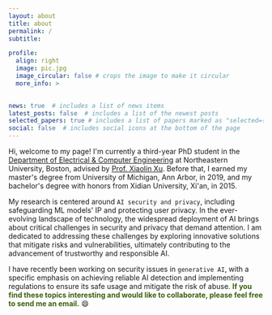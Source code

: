 ```yaml
---
layout: about
title: about
permalink: /
subtitle: 

profile:
  align: right
  image: pic.jpg
  image_circular: false # crops the image to make it circular
  more_info: >
   

news: true  # includes a list of news items
latest_posts: false  # includes a list of the newest posts
selected_papers: true # includes a list of papers marked as "selected={true}"
social: false  # includes social icons at the bottom of the page
---
```


Hi, welcome to my page! I'm currently a third-year PhD student in the [Department of Electrical & Computer Engineering](https://ece.northeastern.edu/coe-research/research-areas/) at Northeastern University, Boston, advised by [Prof. Xiaolin Xu](https://www.xiaolinxu.com/). Before that, I earned my master's degree from University of Michigan, Ann Arbor, in 2019, and my bachelor's degree with honors from Xidian University, Xi'an, in 2015. 

My research is centered around `AI security and privacy`, including safeguarding ML models' IP and protecting user privacy. In the ever-evolving landscape of technology, the widespread deployment of AI brings about critical challenges in security and privacy that demand attention. I am dedicated to addressing these challenges by exploring innovative solutions that mitigate risks and vulnerabilities, ultimately contributing to the advancement of trustworthy and responsible AI. 


I have recently been working on security issues in `generative AI`, with a specific emphasis on achieving reliable AI detection and implementing regulations to ensure its safe usage and mitigate the risk of abuse. **<span style="color: #3a5f0b;">If you find these topics interesting and would like to collaborate, please feel free to send me an email.</span>** :smile: